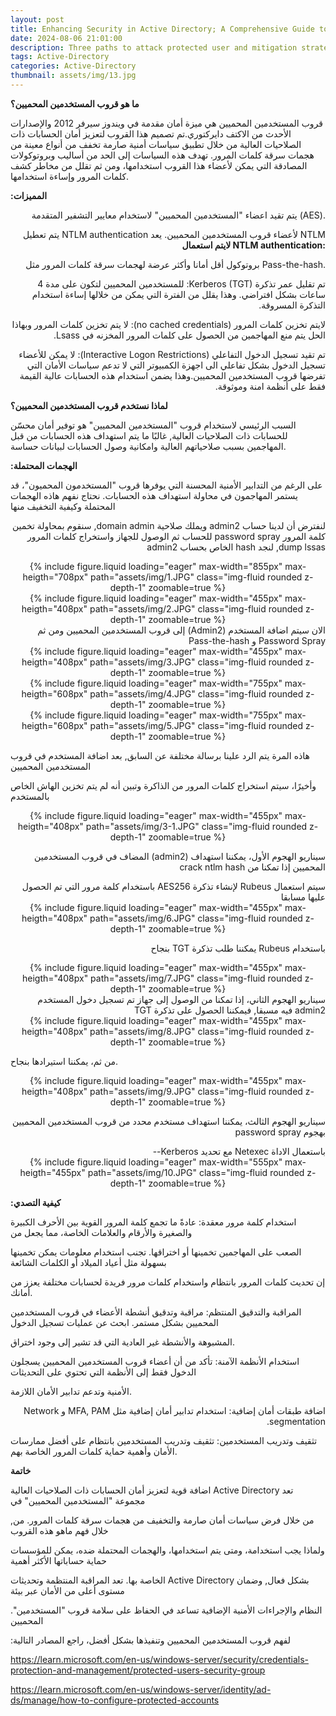 ```yaml
---
layout: post
title: Enhancing Security in Active Directory; A Comprehensive Guide to Protected Users Group (Arabic)
date: 2024-08-06 21:01:00
description: Three paths to attack protected user and mitigation strategies
tags: Active-Directory
categories: Active-Directory
thumbnail: assets/img/13.jpg
---
```




<b> ما هو قروب المستخدمين المحميين؟ </b>

 قروب المستخدمين المحميين هي ميزة أمان مقدمة في ويندوز سيرفر 2012 والإصدارات الأحدث من الاكتف دايركتوري.تم تصميم هذا القروب لتعزيز أمان الحسابات ذات الصلاحيات العالية من خلال تطبيق سياسات أمنية صارمة تخفف من أنواع معينة من هجمات سرقة كلمات المرور.
 تهدف هذه السياسات إلى الحد من أساليب وبروتوكولات المصادقة التي يمكن لأعضاء هذا القروب استخدامها، ومن ثم تقلل من مخاطر كشف كلمات المرور وإساءة استخدامها.


<b> :المميزات </b>
<div dir="rtl">

.(AES) يتم تقيد اعضاء \"المستخدمين المحميين\" لاستخدام معايير التشفير المتقدمة 

</div>

<div dir="rtl">

NTLM لأعضاء قروب المستخدمين المحميين. يعد NTLM authentication يتم تعطيل <b>:NTLM authentication لايتم استعمال </b>

.Pass-the-hash بروتوكول أقل أمانا وأكثر عرضة لهجمات سرقة كلمات المرور مثل

</div>
<div dir="rtl">


تم تقليل عمر تذكرة Kerberos (TGT): للمستخدمين المحميين لتكون على مدة 4 ساعات بشكل افتراضي.
 وهذا يقلل من الفترة التي يمكن من خلالها إساءة استخدام التذكرة المسروقة.

</div>

<div dir="rtl">

لايتم تخزين كلمات المرور (no cached credentials): لا يتم تخزين كلمات المرور وبهاذا الحل يتم منع المهاجمين
 من الحصول على كلمات المرور المخزنه في Lsass.

</div>

<div dir="rtl">

تم تقيد تسجيل الدخول التفاعلي (Interactive Logon Restrictions): لا يمكن للأعضاء تسجيل الدخول بشكل تفاعلي الى اجهزة
الكمبيوتر التي لا تدعم سياسات الأمان التي تفرضها قروب المستخدمين المحميين.وهذا يضمن استخدام هذه الحسابات عالية القيمة فقط على أنظمة امنة وموثوقة.


</div>



<b>لماذا نستخدم قروب المستخدمين المحميين؟ </b>

السبب الرئيسي لاستخدام قروب \"المستخدمين المحميين\" هو توفير أمان محسّن للحسابات ذات الصلاحيات العالية, غالبًا ما يتم استهداف هذه الحسابات من قبل المهاجمين بسبب صلاحياتهم العالية وامكانية وصول الحسابات لبيانات حساسة.





<b>:الهجمات المحتملة </b>

على الرغم من التدابير الأمنية المحسنة التي يوفرها قروب \"المستخدمون المحميون\"، قد يستمر المهاجمون في محاولة استهداف هذه الحسابات. نحتاج نفهم هاذه الهجمات المحتملة وكيفية التخفيف منها 

<div dir="rtl">


لنفترض أن لدينا حساب admin2 ويملك صلاحية domain admin, سنقوم بمحاولة تخمين كلمة المرور password spray للحساب ثم الوصول للجهاز واستخراج كلمات المرور dump lssas, لنجد hash الخاص بحساب admin2

</div>

 
<div class="row" style="text-align: center;">
    <div class="col-sm mt-3 mt-md-0">
        {% include figure.liquid loading="eager" max-width="855px" max-heigth="708px" path="assets/img/1.JPG" class="img-fluid rounded z-depth-1" zoomable=true %}
    </div>
</div>

<div class="row" style="text-align: center;">
    <div class="col-sm mt-3 mt-md-0">
        {% include figure.liquid loading="eager" max-width="455px" max-heigth="408px" path="assets/img/2.JPG" class="img-fluid rounded z-depth-1" zoomable=true %}
    </div>
</div>

<div dir="rtl">
الان سيتم اضافة المستخدم (Admin2) إلى قروب المستخدمين المحميين ومن ثم Password Spray و Pass-the-hash 

</div>


<div class="row" style="text-align: center;">
    <div class="col-sm mt-3 mt-md-0">
        {% include figure.liquid loading="eager" max-width="455px" max-heigth="408px" path="assets/img/3.JPG" class="img-fluid rounded z-depth-1" zoomable=true %}
    </div>
</div>



<div class="row" style="text-align: center;">
    <div class="col-sm mt-3 mt-md-0">
        {% include figure.liquid loading="eager" max-width="755px" max-heigth="608px" path="assets/img/4.JPG" class="img-fluid rounded z-depth-1" zoomable=true %}
    </div>
</div>


<div class="row" style="text-align: center;">
    <div class="col-sm mt-3 mt-md-0">
        {% include figure.liquid loading="eager" max-width="755px" max-heigth="608px" path="assets/img/5.JPG" class="img-fluid rounded z-depth-1" zoomable=true %}
    </div>
</div>

هاذه المرة يتم الرد علينا برسالة مختلفة عن السابق, بعد اضافة المستخدم في قروب المستخدمين المحميين

وأخيرًا، سيتم استخراج كلمات المرور من الذاكرة وتبين أنه لم يتم تخزين الهاش الخاص بالمستخدم


<div class="row" style="text-align: center;">
    <div class="col-sm mt-3 mt-md-0">
        {% include figure.liquid loading="eager" max-width="455px" max-heigth="408px" path="assets/img/3-1.JPG" class="img-fluid rounded z-depth-1" zoomable=true %}
    </div>
</div>

<div dir="rtl">

سيناريو الهجوم الأول، يمكننا استهداف (admin2) المضاف في قروب المستخدمين المحميين إذا تمكنا من crack ntlm hash

</div>

<div dir="rtl">
سيتم استعمال Rubeus لإنشاء تذكرة AES256 باستخدام كلمة مرور التي تم الحصول عليها مسابقا

</div>



<div class="row" style="text-align: center;">
    <div class="col-sm mt-3 mt-md-0">
        {% include figure.liquid loading="eager" max-width="455px" max-heigth="408px" path="assets/img/6.JPG" class="img-fluid rounded z-depth-1" zoomable=true %}
    </div>
</div>

<div dir="rtl">

 باستخدام Rubeus يمكننا طلب تذكرة TGT بنجاح
</div>


<div class="row" style="text-align: center;">
    <div class="col-sm mt-3 mt-md-0">
        {% include figure.liquid loading="eager" max-width="455px" max-heigth="408px" path="assets/img/7.JPG" class="img-fluid rounded z-depth-1" zoomable=true %}
    </div>
</div>

<div dir="rtl">
سيناريو الهجوم الثاني، إذا تمكنا من الوصول إلى جهاز تم تسجيل دخول المستخدم admin2 فيه مسبقا, فيمكننا الحصول على تذكرة TGT


</div>


<div class="row" style="text-align: center;">
    <div class="col-sm mt-3 mt-md-0">
        {% include figure.liquid loading="eager" max-width="455px" max-heigth="408px" path="assets/img/8.JPG" class="img-fluid rounded z-depth-1" zoomable=true %}
    </div>
</div>

من ثم، يمكننا استيرادها بنجاح. 


<div class="row" style="text-align: center;">
    <div class="col-sm mt-3 mt-md-0">
        {% include figure.liquid loading="eager" max-width="455px" max-heigth="408px" path="assets/img/9.JPG" class="img-fluid rounded z-depth-1" zoomable=true %}
    </div>
</div>

<div dir="rtl">

سيناريو الهجوم الثالث، يمكننا استهداف مستخدم محدد من قروب المستخدمين المحميين بهجوم password spray

</div>


<div dir="rtl">
 باستعمال الاداة Netexec مع تحديد Kerberos--
 


</div>



<div class="row" style="text-align: center;">
    <div class="col-sm mt-3 mt-md-0">
        {% include figure.liquid loading="eager" max-width="555px" max-heigth="455px" path="assets/img/10.JPG" class="img-fluid rounded z-depth-1" zoomable=true %}
    </div>
</div>



<b>:كيفية التصدي</b>

استخدام كلمة مرور معقدة: عادةً ما تجمع كلمة المرور القوية بين الأحرف الكبيرة والصغيرة والأرقام والعلامات الخاصة، مما يجعل من

 الصعب على المهاجمين تخمينها أو اختراقها. تجنب استخدام معلومات يمكن تخمينها بسهولة مثل أعياد الميلاد أو الكلمات الشائعة
 
 إن تحديث كلمات المرور بانتظام واستخدام كلمات مرور فريدة لحسابات مختلفة يعزز من أمانك.

المراقبة والتدقيق المنتظم: مراقبة وتدقيق أنشطة الأعضاء في قروب المستخدمين المحميين بشكل مستمر. ابحث عن عمليات تسجيل الدخول
 
 المشبوهة والأنشطة غير العادية التي قد تشير إلى وجود اختراق.

استخدام الأنظمة الآمنة: تأكد من أن أعضاء قروب المستخدمين المحميين يسجلون الدخول فقط إلى الأنظمة التي تحتوي على التحديثات

الأمنية وتدعم تدابير الأمان اللازمة.


<div dir="rtl">
اضافة طبقات أمان إضافية: استخدام تدابير أمان إضافية مثل MFA, PAM و Network segmentation.

</div>

تثقيف وتدريب المستخدمين: تثقيف وتدريب المستخدمين بانتظام على أفضل ممارسات الأمان وأهمية حماية كلمات المرور الخاصة بهم.




<b>خاتمة</b>

اضافة قوية لتعزيز أمان الحسابات ذات الصلاحيات العالية Active Directory تعد مجموعة \"المستخدمين المحميين\" في

,من خلال فرض سياسات أمان صارمة والتخفيف من هجمات سرقة كلمات المرور. من خلال فهم ماهو هذه القروب

ولماذا يجب استخدامة، ومتى يتم استخدامها، والهجمات المحتملة ضده، يمكن للمؤسسات حماية حساباتها الأكثر أهمية

الخاصة بها. تعد المراقبة المنتظمة وتحديثات Active Directory بشكل فعال, وضمان مستوى أعلى من الأمان عبر بيئة 

.\"النظام والإجراءات الأمنية الإضافية تساعد في الحفاظ على سلامة قروب \"المستخدمين المحميين


:لفهم قروب المستخدمين المحميين وتنفيذها بشكل أفضل، راجع المصادر التالية

https://learn.microsoft.com/en-us/windows-server/security/credentials-protection-and-management/protected-users-security-group

https://learn.microsoft.com/en-us/windows-server/identity/ad-ds/manage/how-to-configure-protected-accounts
